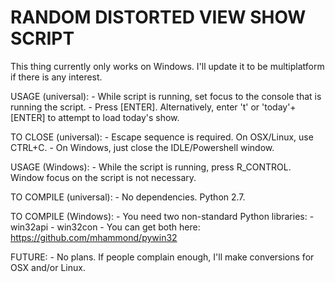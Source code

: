 # RANDOM DISTORTED VIEW SHOW SCRIPT

This thing currently only works on Windows. I'll update it to be multiplatform if there is any interest.

USAGE (universal):
	- While script is running, set focus to the console that is running the script.
	- Press [ENTER]. Alternatively, enter 't' or 'today'+[ENTER] to attempt to load today's show.

TO CLOSE (universal):
	- Escape sequence is required. On OSX/Linux, use CTRL+C.
	- On Windows, just close the IDLE/Powershell window.

USAGE (Windows):
	- While the script is running, press R_CONTROL. Window focus on the script is not necessary.

TO COMPILE (universal):
	- No dependencies. Python 2.7.

TO COMPILE (Windows):
	- You need two non-standard Python libraries:
		- win32api
		- win32con
	- You can get both here: https://github.com/mhammond/pywin32

FUTURE:
	- No plans. If people complain enough, I'll make conversions for OSX and/or Linux.

